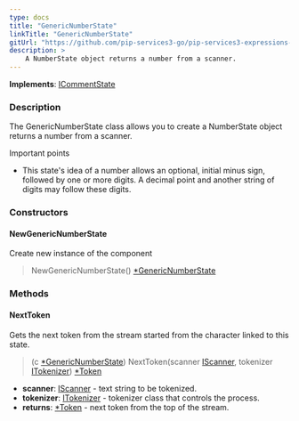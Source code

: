 ```yaml
---
type: docs
title: "GenericNumberState"
linkTitle: "GenericNumberState"
gitUrl: "https://github.com/pip-services3-go/pip-services3-expressions-go"
description: > 
    A NumberState object returns a number from a scanner. 
---
```


**Implements**: [ICommentState](../../icomment_state)

### Description

The GenericNumberState class allows you to create a NumberState object returns a number from a scanner.

Important points
- This state's idea of a number allows an optional, initial minus sign, followed by one or more digits. A decimal point and another string of digits may follow these digits.

### Constructors

#### NewGenericNumberState
Create new instance of the component
> NewGenericNumberState() [*GenericNumberState]()

### Methods

#### NextToken
Gets the next token from the stream started from the character linked to this state.

> (c [*GenericNumberState]()) NextToken(scanner [IScanner](../../../io/iscanner), tokenizer [ITokenizer](../../itokenizer)) [*Token](../../token)

- **scanner**: [IScanner](../../../io/iscanner) - text string to be tokenized.
- **tokenizer**: [ITokenizer](../../itokenizer) - tokenizer class that controls the process.
- **returns**: [*Token](../../token) - next token from the top of the stream.
